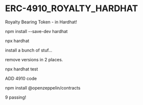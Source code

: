 # ERC-4910_ROYALTY_HARDHAT
Royalty Bearing Token - in Hardhat!


 npm install --save-dev hardhat

 npx hardhat

 install a bunch of stuf...

 remove versions in 2 places.

 npx hardhat test

 ADD 4910 code

 npm install @openzeppelin/contracts

 

 9 passing!